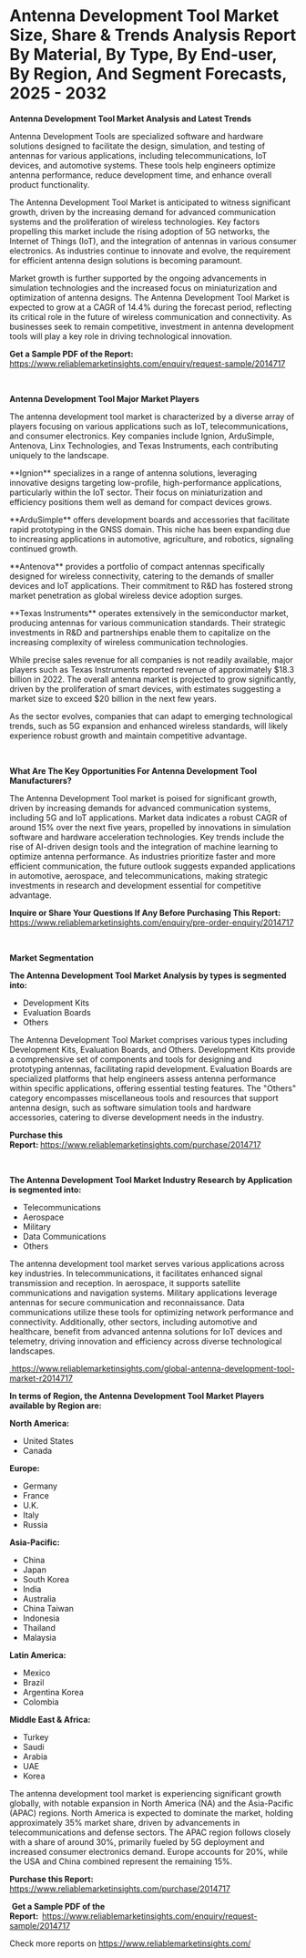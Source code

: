 <p><h1>Antenna Development Tool Market Size, Share & Trends Analysis Report By Material, By Type, By End-user, By Region, And Segment Forecasts, 2025 - 2032</h1></p><p><strong>Antenna Development Tool Market Analysis and Latest Trends</strong></p>
<p><p>Antenna Development Tools are specialized software and hardware solutions designed to facilitate the design, simulation, and testing of antennas for various applications, including telecommunications, IoT devices, and automotive systems. These tools help engineers optimize antenna performance, reduce development time, and enhance overall product functionality.</p><p>The Antenna Development Tool Market is anticipated to witness significant growth, driven by the increasing demand for advanced communication systems and the proliferation of wireless technologies. Key factors propelling this market include the rising adoption of 5G networks, the Internet of Things (IoT), and the integration of antennas in various consumer electronics. As industries continue to innovate and evolve, the requirement for efficient antenna design solutions is becoming paramount.</p><p>Market growth is further supported by the ongoing advancements in simulation technologies and the increased focus on miniaturization and optimization of antenna designs. The Antenna Development Tool Market is expected to grow at a CAGR of 14.4% during the forecast period, reflecting its critical role in the future of wireless communication and connectivity. As businesses seek to remain competitive, investment in antenna development tools will play a key role in driving technological innovation.</p></p>
<p><strong>Get a Sample PDF of the Report:&nbsp;</strong> <a href="https://www.reliablemarketinsights.com/enquiry/request-sample/2014717?utm_campaign=2885&utm_medium=2&utm_source=Github&utm_content=ia&utm_term=29032025&utm_id=antenna-development-tool">https://www.reliablemarketinsights.com/enquiry/request-sample/2014717</a></p>
<p>&nbsp;</p>
<p><strong>Antenna Development Tool Major Market Players</strong></p>
<p><p>The antenna development tool market is characterized by a diverse array of players focusing on various applications such as IoT, telecommunications, and consumer electronics. Key companies include Ignion, ArduSimple, Antenova, Linx Technologies, and Texas Instruments, each contributing uniquely to the landscape.</p><p>**Ignion** specializes in a range of antenna solutions, leveraging innovative designs targeting low-profile, high-performance applications, particularly within the IoT sector. Their focus on miniaturization and efficiency positions them well as demand for compact devices grows.</p><p>**ArduSimple** offers development boards and accessories that facilitate rapid prototyping in the GNSS domain. This niche has been expanding due to increasing applications in automotive, agriculture, and robotics, signaling continued growth.</p><p>**Antenova** provides a portfolio of compact antennas specifically designed for wireless connectivity, catering to the demands of smaller devices and IoT applications. Their commitment to R&D has fostered strong market penetration as global wireless device adoption surges.</p><p>**Texas Instruments** operates extensively in the semiconductor market, producing antennas for various communication standards. Their strategic investments in R&D and partnerships enable them to capitalize on the increasing complexity of wireless communication technologies.</p><p>While precise sales revenue for all companies is not readily available, major players such as Texas Instruments reported revenue of approximately $18.3 billion in 2022. The overall antenna market is projected to grow significantly, driven by the proliferation of smart devices, with estimates suggesting a market size to exceed $20 billion in the next few years.</p><p>As the sector evolves, companies that can adapt to emerging technological trends, such as 5G expansion and enhanced wireless standards, will likely experience robust growth and maintain competitive advantage.</p></p>
<p>&nbsp;</p>
<p><strong>What Are The Key Opportunities For Antenna Development Tool Manufacturers?</strong></p>
<p><p>The Antenna Development Tool market is poised for significant growth, driven by increasing demands for advanced communication systems, including 5G and IoT applications. Market data indicates a robust CAGR of around 15% over the next five years, propelled by innovations in simulation software and hardware acceleration technologies. Key trends include the rise of AI-driven design tools and the integration of machine learning to optimize antenna performance. As industries prioritize faster and more efficient communication, the future outlook suggests expanded applications in automotive, aerospace, and telecommunications, making strategic investments in research and development essential for competitive advantage.</p></p>
<p><strong>Inquire or Share Your Questions If Any Before Purchasing This Report:</strong> <a href="https://www.reliablemarketinsights.com/enquiry/pre-order-enquiry/2014717?utm_campaign=2885&utm_medium=2&utm_source=Github&utm_content=ia&utm_term=29032025&utm_id=antenna-development-tool">https://www.reliablemarketinsights.com/enquiry/pre-order-enquiry/2014717</a></p>
<p>&nbsp;</p>
<p><strong>Market Segmentation</strong></p>
<p><strong>The Antenna Development Tool Market Analysis by types is segmented into:</strong></p>
<p><ul><li>Development Kits</li><li>Evaluation Boards</li><li>Others</li></ul></p>
<p><p>The Antenna Development Tool Market comprises various types including Development Kits, Evaluation Boards, and Others. Development Kits provide a comprehensive set of components and tools for designing and prototyping antennas, facilitating rapid development. Evaluation Boards are specialized platforms that help engineers assess antenna performance within specific applications, offering essential testing features. The "Others" category encompasses miscellaneous tools and resources that support antenna design, such as software simulation tools and hardware accessories, catering to diverse development needs in the industry.</p></p>
<p><strong>Purchase this Report:&nbsp;</strong><a href="https://www.reliablemarketinsights.com/purchase/2014717?utm_campaign=2885&utm_medium=2&utm_source=Github&utm_content=ia&utm_term=29032025&utm_id=antenna-development-tool">https://www.reliablemarketinsights.com/purchase/2014717</a></p>
<p>&nbsp;</p>
<p><strong>The Antenna Development Tool Market Industry Research by Application is segmented into:</strong></p>
<p><ul><li>Telecommunications</li><li>Aerospace</li><li>Military</li><li>Data Communications</li><li>Others</li></ul></p>
<p><p>The antenna development tool market serves various applications across key industries. In telecommunications, it facilitates enhanced signal transmission and reception. In aerospace, it supports satellite communications and navigation systems. Military applications leverage antennas for secure communication and reconnaissance. Data communications utilize these tools for optimizing network performance and connectivity. Additionally, other sectors, including automotive and healthcare, benefit from advanced antenna solutions for IoT devices and telemetry, driving innovation and efficiency across diverse technological landscapes.</p></p>
<p><a href="https://www.reliablemarketinsights.com/global-antenna-development-tool-market-r2014717?utm_campaign=2885&utm_medium=2&utm_source=Github&utm_content=ia&utm_term=29032025&utm_id=antenna-development-tool">&nbsp;https://www.reliablemarketinsights.com/global-antenna-development-tool-market-r2014717</a></p>
<p><strong>In terms of Region, the Antenna Development Tool Market Players available by Region are:</strong></p>
<p>
    <p> <strong> North America: </strong>
        <ul>
            <li>United States</li>
            <li>Canada</li>
        </ul>
        </p> 
    <p> <strong> Europe: </strong>
        <ul>
            <li>Germany</li>
            <li>France</li>
            <li>U.K.</li>
            <li>Italy</li>
            <li>Russia</li>
        </ul>
        </p> 
    <p> <strong> Asia-Pacific: </strong>
        <ul>
            <li>China</li>
            <li>Japan</li>
            <li>South Korea</li>
            <li>India</li>
            <li>Australia</li>
            <li>China Taiwan</li>
            <li>Indonesia</li>
            <li>Thailand</li>
            <li>Malaysia</li>
        </ul>
        </p> 
    <p> <strong> Latin America: </strong>
        <ul>
            <li>Mexico</li>
            <li>Brazil</li>
            <li>Argentina Korea</li>
            <li>Colombia</li>
        </ul>
        </p> 
    <p> <strong> Middle East & Africa: </strong>
        <ul>
            <li>Turkey</li>
            <li>Saudi</li>
            <li>Arabia</li>
            <li>UAE</li>
            <li>Korea</li>
        </ul>
    </p>
    </p>
<p><p>The antenna development tool market is experiencing significant growth globally, with notable expansion in North America (NA) and the Asia-Pacific (APAC) regions. North America is expected to dominate the market, holding approximately 35% market share, driven by advancements in telecommunications and defense sectors. The APAC region follows closely with a share of around 30%, primarily fueled by 5G deployment and increased consumer electronics demand. Europe accounts for 20%, while the USA and China combined represent the remaining 15%.</p></p>
<p><strong>Purchase this Report: </strong><a href="https://www.reliablemarketinsights.com/purchase/2014717?utm_campaign=2885&utm_medium=2&utm_source=Github&utm_content=ia&utm_term=29032025&utm_id=antenna-development-tool">https://www.reliablemarketinsights.com/purchase/2014717</a></p>
<p>&nbsp;<strong>Get a Sample PDF of the Report:&nbsp;&nbsp;</strong><a href="https://www.reliablemarketinsights.com/enquiry/request-sample/2014717?utm_campaign=2885&utm_medium=2&utm_source=Github&utm_content=ia&utm_term=29032025&utm_id=antenna-development-tool">https://www.reliablemarketinsights.com/enquiry/request-sample/2014717</a></p>
<p><strong></strong></p>
<p>Check more reports on <a href="https://www.reliablemarketinsights.com/?utm_campaign=2885&utm_medium=2&utm_source=Github&utm_content=ia&utm_term=29032025&utm_id=antenna-development-tool">https://www.reliablemarketinsights.com/</a></p>